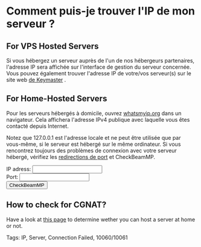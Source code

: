 # Comment puis-je trouver l'IP de mon serveur ?

## For VPS Hosted Servers

Si vous hébergez un serveur auprès de l'un de nos hébergeurs partenaires, l'adresse IP sera affichée sur l'interface de gestion du serveur concernée. Vous pouvez également trouver l'adresse IP de votre/vos serveur(s) sur le site web [de Keymaster](https://keymaster.beammp.com/login) .

## For Home-Hosted Servers

Pour les serveurs hébergés à domicile, ouvrez [whatsmyip.org](https://whatsmyip.org) dans un navigateur. Cela affichera l'adresse IPv4 publique avec laquelle vous êtes contacté depuis Internet.

Notez que 127.0.0.1 est l'adresse locale et ne peut être utilisée que par vous-même, si le serveur est hébergé sur le même ordinateur. Si vous rencontrez toujours des problèmes de connexion avec votre serveur hébergé, vérifiez les [redirections de port](https://docs.beammp.com/server/port-forwarding/) et CheckBeamMP.

<form action="https://check.beammp.com/api/v2/beammp" method="get" target="_blank">
  <label for="ip">IP adress:</label>
  <input type="text" id="ip" name="ip"><br>
  <label for="port">Port:</label>
  <input type="text" id="port" name="port"><br>
  <input type="submit" value="CheckBeamMP">
</form>

## How to check for CGNAT?

Have a look at [this page](https://docs.beammp.com/FAQ/How-to-check-for-CGNAT/) to determine wether you can host a server at home or not.

Tags: IP, Server, Connection Failed, 10060/10061
